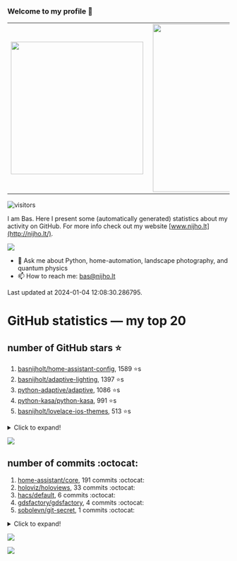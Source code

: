 ### Welcome to my profile 👋

<center>
  <table>
    <tr>
        <td><img width="300px" align="left" src="https://github-readme-stats.vercel.app/api/top-langs/?username=basnijholt&hide=TeX,Jupyter%20Notebook&layout=compact&theme=radical" /></td>
        <td><img align='right' src="https://github-readme-stats.vercel.app/api?username=basnijholt&show_icons=true&theme=radical" width="380"></td>
    </tr>
  </table>
</center>

![visitors](https://visitor-badge.glitch.me/badge?page_id=basnijholt.visitor-badge)

I am Bas. Here I present some (automatically generated) statistics about my activity on GitHub. For more info check out my website [www.nijho.lt](http://nijho.lt/).

![](https://www.nijho.lt/authors/admin/avatar_hu9e60e4b9bc120dfb6a666009f2878da6_182107_250x250_fill_q90_lanczos_center.jpg)

- 💬 Ask me about Python, home-automation, landscape photography, and quantum physics
- 📫 How to reach me: bas@nijho.lt

Last updated at 2024-01-04 12:08:30.286795.

# GitHub statistics — my top 20

## number of GitHub stars ⭐️

1. [basnijholt/home-assistant-config](https://github.com/basnijholt/home-assistant-config/), 1589 ⭐️s
2. [basnijholt/adaptive-lighting](https://github.com/basnijholt/adaptive-lighting/), 1397 ⭐️s
3. [python-adaptive/adaptive](https://github.com/python-adaptive/adaptive/), 1086 ⭐️s
4. [python-kasa/python-kasa](https://github.com/python-kasa/python-kasa/), 991 ⭐️s
5. [basnijholt/lovelace-ios-themes](https://github.com/basnijholt/lovelace-ios-themes/), 513 ⭐️s
<details><summary>Click to expand!</summary>

6. [basnijholt/lovelace-ios-dark-mode-theme](https://github.com/basnijholt/lovelace-ios-dark-mode-theme/), 430 ⭐️s
7. [basnijholt/miflora](https://github.com/basnijholt/miflora/), 360 ⭐️s
8. [basnijholt/rsync-time-machine.py](https://github.com/basnijholt/rsync-time-machine.py/), 353 ⭐️s
9. [topocm/topocm_content](https://github.com/topocm/topocm_content/), 258 ⭐️s
10. [basnijholt/home-assistant-streamdeck-yaml](https://github.com/basnijholt/home-assistant-streamdeck-yaml/), 155 ⭐️s
11. [basnijholt/unidep](https://github.com/basnijholt/unidep/), 109 ⭐️s
12. [basnijholt/home-assistant-macbook-touch-bar](https://github.com/basnijholt/home-assistant-macbook-touch-bar/), 94 ⭐️s
13. [kwant-project/kwant](https://github.com/kwant-project/kwant/), 80 ⭐️s
14. [basnijholt/markdown-code-runner](https://github.com/basnijholt/markdown-code-runner/), 77 ⭐️s
15. [basnijholt/home-assistant-streamdeck-yaml-addon](https://github.com/basnijholt/home-assistant-streamdeck-yaml-addon/), 54 ⭐️s
16. [basnijholt/aiokef](https://github.com/basnijholt/aiokef/), 34 ⭐️s
17. [basnijholt/thesis-cover](https://github.com/basnijholt/thesis-cover/), 29 ⭐️s
18. [basnijholt/adaptive-scheduler](https://github.com/basnijholt/adaptive-scheduler/), 23 ⭐️s
19. [basnijholt/instacron](https://github.com/basnijholt/instacron/), 20 ⭐️s
20. [kwant-project/kwant-tutorial-2016](https://github.com/kwant-project/kwant-tutorial-2016/), 18 ⭐️s

</details>

![](https://github.com/basnijholt/basnijholt/raw/main/stars_over_time.png)

## number of commits :octocat:

1. [home-assistant/core](https://github.com/home-assistant/core/), 191 commits :octocat:
2. [holoviz/holoviews](https://github.com/holoviz/holoviews/), 33 commits :octocat:
3. [hacs/default](https://github.com/hacs/default/), 6 commits :octocat:
4. [gdsfactory/gdsfactory](https://github.com/gdsfactory/gdsfactory/), 4 commits :octocat:
5. [sobolevn/git-secret](https://github.com/sobolevn/git-secret/), 1 commits :octocat:
<details><summary>Click to expand!</summary>

6. [conda-forge/cdt-builds](https://github.com/conda-forge/cdt-builds/), 0 commits :octocat:
7. [conda-forge/freecad-feedstock](https://github.com/conda-forge/freecad-feedstock/), 0 commits :octocat:
8. [conda-forge/vtk-feedstock](https://github.com/conda-forge/vtk-feedstock/), 0 commits :octocat:
9. [conda-forge/ipyparallel-feedstock](https://github.com/conda-forge/ipyparallel-feedstock/), 0 commits :octocat:
10. [custom-components/pyscript](https://github.com/custom-components/pyscript/), 0 commits :octocat:
11. [basnijholt/azure-singularity-agent](https://github.com/basnijholt/azure-singularity-agent/), 0 commits :octocat:
12. [basnijholt/kwant-conda-recipes](https://github.com/basnijholt/kwant-conda-recipes/), 0 commits :octocat:
13. [uchicago-cs/deepdish](https://github.com/uchicago-cs/deepdish/), 0 commits :octocat:
14. [gidgethub/gidgethub](https://github.com/gidgethub/gidgethub/), 0 commits :octocat:
15. [sphinx-contrib/napoleon](https://github.com/sphinx-contrib/napoleon/), 0 commits :octocat:
16. [MicrosoftDocs/azure-devops-docs](https://github.com/MicrosoftDocs/azure-devops-docs/), 0 commits :octocat:
17. [basnijholt/molecular-dynamics-FORTRAN](https://github.com/basnijholt/molecular-dynamics-FORTRAN/), 0 commits :octocat:
18. [aiidateam/aiida-core](https://github.com/aiidateam/aiida-core/), 0 commits :octocat:
19. [QCoDeS/broadbean](https://github.com/QCoDeS/broadbean/), 0 commits :octocat:
20. [23andMe/Yamale](https://github.com/23andMe/Yamale/), 0 commits :octocat:

</details>

![](https://github.com/basnijholt/basnijholt/raw/main/commits_per_hour.png)

![](https://github.com/basnijholt/basnijholt/raw/main/commits_per_weekday.png)

